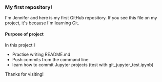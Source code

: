 ### My first repository!

I'm Jennifer and here is my first GitHub repository.
If you see this file on my project, it's because I'm learning Git.

#### Purpose of project
In this project I 
- Practise writing README.md
- Push commits from the command line
- learn how to commit Jupyter projects (test with git_jupyter_test.ipynb)

Thanks for visiting!
